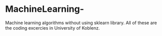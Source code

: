 # MachineLearning-
Machine learning algorithms without using sklearn library. 
All of these are the coding excercies in University of Koblenz.

